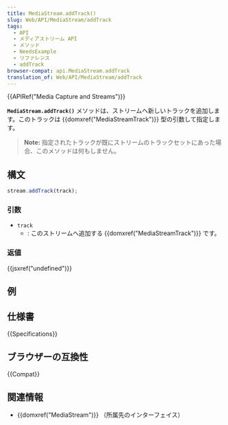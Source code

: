 ```yaml
---
title: MediaStream.addTrack()
slug: Web/API/MediaStream/addTrack
tags:
  - API
  - メディアストリーム API
  - メソッド
  - NeedsExample
  - リファレンス
  - addTrack
browser-compat: api.MediaStream.addTrack
translation_of: Web/API/MediaStream/addTrack
---
```

{{APIRef("Media Capture and Streams")}}

**`MediaStream.addTrack()`** メソッドは、ストリームへ新しいトラックを追加します。このトラックは {{domxref("MediaStreamTrack")}} 型の引数して指定します。

> **Note:** 指定されたトラックが既にストリームのトラックセットにあった場合、このメソッドは何もしません。

## 構文

```js
stream.addTrack(track);
```

### 引数

- `track`
  - : このストリームへ追加する {{domxref("MediaStreamTrack")}} です。

### 返値

{{jsxref("undefined")}}

## 例

## 仕様書

{{Specifications}}

## ブラウザーの互換性

{{Compat}}

## 関連情報

- {{domxref("MediaStream")}} （所属先のインターフェイス）
